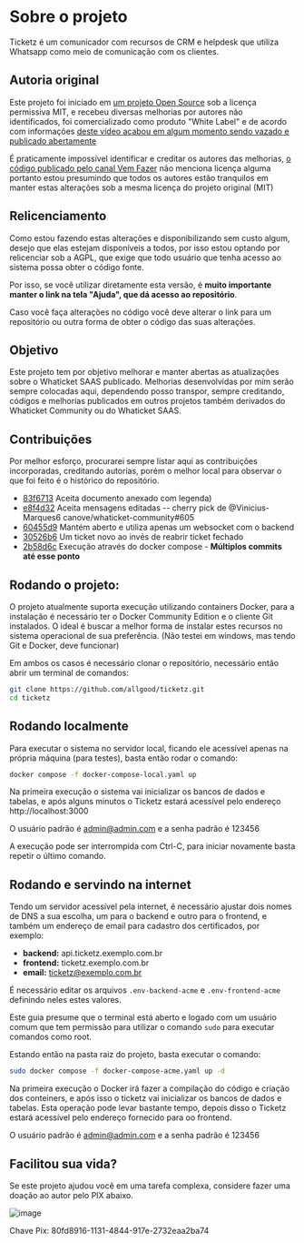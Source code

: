 # Sobre o projeto

Ticketz é um comunicador com recursos de CRM e helpdesk que utiliza
Whatsapp como meio de comunicação com os clientes.

## Autoria original

Este projeto foi iniciado em [um projeto Open Source](https://github.com/canove/whaticket-community)
sob a licença permissiva MIT, e recebeu diversas melhorias por autores não identificados, foi
comercializado como produto "White Label" e de acordo com informações [deste
vídeo acabou em algum momento sendo vazado e publicado abertamente](https://www.youtube.com/watch?v=SX_cGD5RLkQ)

É praticamente impossível identificar e creditar os autores das melhorias, [o
código publicado pelo canal Vem Fazer](https://github.com/vemfazer/whaticket-versao-03-12-canal-vem-fazer)
não menciona licença alguma portanto estou presumindo que todos os autores
estão tranquilos em manter estas alterações sob a mesma licença do projeto
original (MIT)

## Relicenciamento

Como estou fazendo estas alterações e disponibilizando sem custo algum, desejo que
elas estejam disponíveis a todos, por isso estou optando por relicenciar sob a
AGPL, que exige que todo usuário que tenha acesso ao sistema possa obter o
código fonte.

Por isso, se você utilizar diretamente esta versão, é
**muito importante manter o link na tela "Ajuda", que dá acesso ao repositório**.

Caso você faça alterações no código você deve alterar o link para um
repositório ou outra forma de obter o código das suas alterações.

## Objetivo

Este projeto tem por objetivo melhorar e manter abertas as atualizações sobre o Whaticket SAAS publicado.
Melhorias desenvolvidas por mim serão sempre colocadas aqui, dependendo
posso transpor, sempre creditando, códigos e melhorias publicados em outros
projetos também derivados do Whaticket Community ou do Whaticket SAAS.

## Contribuições

Por melhor esforço, procurarei sempre listar aqui as contribuições incorporadas, creditando
autorias, porém o melhor local para observar o que foi feito é o histórico
do repositório.

* [83f6713](https://github.com/allgood/ticketz/commit/83f67132c234f528c13540b3de529ccb54cc3e6a) Aceita documento anexado com legenda)
* [e8f4d32](https://github.com/allgood/ticketz/commit/e8f4d325f46133a2ea828dfe8ca7470f44243bf5) Aceita mensagens editadas -- cherry pick de @Vinicius-Marques6 canove/whaticket-community#605
* [60455d9](https://github.com/allgood/ticketz/commit/60455d9416975a0d1806968815d28f5195d15e64) Mantém aberto e utiliza apenas um websocket com o backend
* [30526b6](https://github.com/allgood/ticketz/commit/30526b6cd6d92e3204e97ff194ef57b7def69979) Um ticket novo ao invés de reabrir ticket fechado
* [2b58d6c](https://github.com/allgood/ticketz/commit/2b58d6c1c424bbcb060f9cc7196bfde4b42926ff) Execução através do docker compose - **Múltiplos commits até esse ponto**

Rodando o projeto:
------------------

O projeto atualmente suporta execução utilizando containers Docker, para a
instalação é necessário ter o Docker Community Edition e o cliente Git
instalados. O ideal é buscar a melhor forma de instalar estes recursos no
sistema operacional de sua preferência. (Não testei em windows, mas tendo
Git e Docker, deve funcionar)

Em ambos os casos é necessário clonar o repositório, necessário então abrir
um terminal de comandos:

```bash
git clone https://github.com/allgood/ticketz.git
cd ticketz
```

## Rodando localmente

Para executar o sistema no servidor local, ficando ele acessível apenas na
própria máquina (para testes), basta então rodar o comando:

```bash
docker compose -f docker-compose-local.yaml up
```

Na primeira execução o sistema vai inicializar os bancos de dados e tabelas,
e após alguns minutos o Ticketz estará acessível pelo endereço http://localhost:3000

O usuário padrão é admin@admin.com e a senha padrão é 123456

A execução pode ser interrompida com Ctrl-C, para iniciar novamente basta
repetir o último comando.

## Rodando e servindo na internet

Tendo um servidor acessível pela internet, é necessário ajustar dois nomes
de DNS a sua escolha, um para o backend e outro para o frontend, e também um
endereço de email para cadastro dos certificados, por exemplo:

* **backend:** api.ticketz.exemplo.com.br
* **frontend:** ticketz.exemplo.com.br
* **email:** ticketz@exemplo.com.br

É necessário editar os arquivos `.env-backend-acme` e `.env-frontend-acme`
definindo neles estes valores.

Este guia presume que o terminal está aberto e logado com um usuário comum
que tem permissão para utilizar o comando `sudo` para executar comandos como
root.

Estando então na pasta raiz do projeto, basta executar o comando:

```bash
sudo docker compose -f docker-compose-acme.yaml up -d
```

Na primeira execução o Docker irá fazer a compilação do código e criação dos
conteiners, e após isso o ticketz vai inicializar os bancos de dados e
tabelas. Esta operação pode levar bastante tempo, depois disso o Ticketz
estará acessível pelo endereço fornecido para oo frontend.

O usuário padrão é admin@admin.com e a senha padrão é 123456

Facilitou sua vida?
-------------------

Se este projeto ajudou você em uma tarefa complexa, considere fazer uma doação ao autor pelo PIX abaixo.

![image](https://user-images.githubusercontent.com/6070736/116247400-317e3680-a741-11eb-9434-9f226eec39b5.png)

Chave Pix: 80fd8916-1131-4844-917e-2732eaa2ba74

